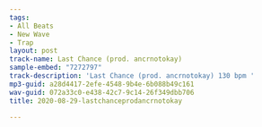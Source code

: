 ```yaml
---
tags:
- All Beats
- New Wave
- Trap
layout: post
track-name: Last Chance (prod. ancrnotokay)
sample-embed: "7272797"
track-description: 'Last Chance (prod. ancrnotokay) 130 bpm '
mp3-guid: a28d4417-2efe-4548-9b4e-6b088b49c161
wav-guid: 072a33c0-e438-42c7-9c14-26f349dbb706
title: 2020-08-29-lastchanceprodancrnotokay

---
```


